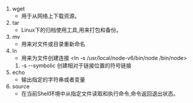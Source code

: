    1. wget
      * 用于从网络上下载资源。
   2. tar 
      * Linux下的归档使用工具,用来打包和备份。
   3. mv 
      * 用来对文件或目录重新命名   
  4. ln
      * 用来为文件创建连接 <ln -s /usr/local/node-v6/bin/node /bin/node>
      1. -s --symbolic  创建相对于链接位置的符号链接     
  5. echo
     * 输出指定的字符串或者变量 
  6. source
     * 在当前Shell环境中从指定文件读取和执行命令,命令返回退出状态。      